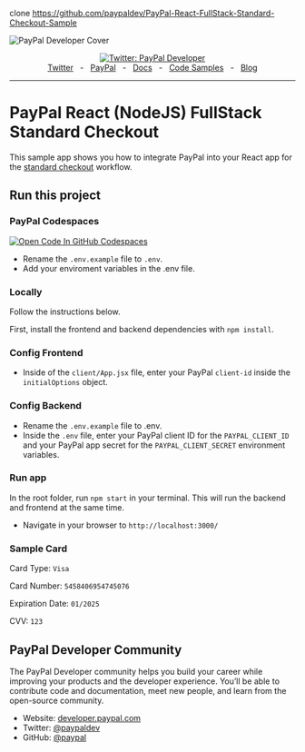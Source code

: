 clone
https://github.com/paypaldev/PayPal-React-FullStack-Standard-Checkout-Sample

![PayPal Developer Cover](https://github.com/paypaldev/.github/blob/main/pp-cover.png)

<div align="center">
  <a href="https://twitter.com/paypaldev" target="_blank">
    <img alt="Twitter: PayPal Developer" src="https://img.shields.io/twitter/follow/paypaldev?style=social" />
  </a>
  <br />
  <a href="https://twitter.com/paypaldev" target="_blank">Twitter</a>
    <span>&nbsp;&nbsp;-&nbsp;&nbsp;</span>
  <a href="https://www.paypal.com/us/home" target="_blank">PayPal</a>
    <span>&nbsp;&nbsp;-&nbsp;&nbsp;</span>
  <a href="https://developer.paypal.com/home" target="_blank">Docs</a>
    <span>&nbsp;&nbsp;-&nbsp;&nbsp;</span>
  <a href="https://github.com/paypaldev" target="_blank">Code Samples</a>
    <span>&nbsp;&nbsp;-&nbsp;&nbsp;</span>
  <a href="https://dev.to/paypaldeveloper" target="_blank">Blog</a>
  <br />
  <hr />
</div>

# PayPal React (NodeJS) FullStack Standard Checkout

This sample app shows you how to integrate PayPal into your React app for the [standard checkout](https://developer.paypal.com/docs/checkout/standard/integrate/) workflow.

## Run this project

### PayPal Codespaces

[![Open Code In GitHub Codespaces](https://github.com/codespaces/badge.svg)](https://codespaces.new/paypaldev/PayPal-React-FullStack-Standard-Checkout-Sample?devcontainer_path=.devcontainer%2Fdevcontainer.json)

- Rename the `.env.example` file to `.env`.
- Add your enviroment variables in the .env file.

### Locally

Follow the instructions below.

First, install the frontend and backend dependencies with `npm install`.

### Config Frontend

- Inside of the `client/App.jsx` file, enter your PayPal `client-id` inside the `initialOptions` object.

### Config Backend

- Rename the `.env.example` file to .env.
- Inside the `.env` file, enter your PayPal client ID for the `PAYPAL_CLIENT_ID` and your PayPal app secret for the `PAYPAL_CLIENT_SECRET` environment variables.

### Run app

In the root folder, run `npm start` in your terminal. This will run the backend and frontend at the same time.

- Navigate in your browser to `http://localhost:3000/`

### Sample Card

Card Type: `Visa`

Card Number: `5458406954745076`

Expiration Date: `01/2025`

CVV: `123`

## PayPal Developer Community

The PayPal Developer community helps you build your career while improving your products and the developer experience. You’ll be able to contribute code and documentation, meet new people, and learn from the open-source community.

- Website: [developer.paypal.com](https://developer.paypal.com)
- Twitter: [@paypaldev](https://twitter.com/paypaldev)
- GitHub: [@paypal](https://github.com/paypal)
